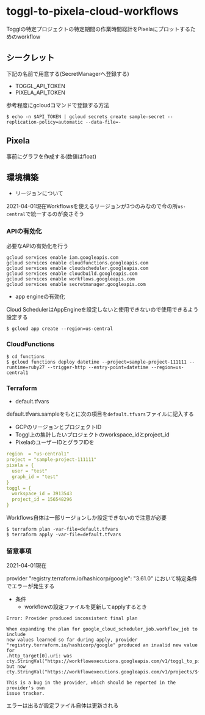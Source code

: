 # toggl-to-pixela-cloud-workflows

Togglの特定プロジェクトの特定期間の作業時間総計をPixelaにプロットするためのworkflow

## シークレット

下記の名前で用意する(SecretManagerへ登録する)

- TOGGL_API_TOKEN
- PIXELA_API_TOKEN

参考程度にgcloudコマンドで登録する方法

```shell
$ echo -n $API_TOKEN | gcloud secrets create sample-secret --replication-policy=automatic --data-file=-
```

## Pixela

事前にグラフを作成する(数値はfloat)

## 環境構築

- リージョンについて

2021-04-01現在Workflowsを使えるリージョンが3つのみなので今の所`us-central`で統一するのが良さそう

### APIの有効化

必要なAPIの有効化を行う

```shell
gcloud services enable iam.googleapis.com
gcloud services enable cloudfunctions.googleapis.com
gcloud services enable cloudscheduler.googleapis.com
gcloud services enable cloudbuild.googleapis.com
gcloud services enable workflows.googleapis.com
gcloud services enable secretmanager.googleapis.com
```

- app engineの有効化

Cloud SchedulerはAppEngineを設定しないと使用できないので使用できるよう設定する

```shell
$ gcloud app create --region=us-central
```

### CloudFunctions

```shell
$ cd functions
$ gcloud functions deploy datetime --project=sample-project-111111 --runtime=ruby27 --trigger-http --entry-point=datetime --region=us-central1
```

### Terraform

- default.tfvars

default.tfvars.sampleをもとに次の項目を`default.tfvars`ファイルに記入する

- GCPのリージョンとプロジェクトID
- Toggl上の集計したいプロジェクトのworkspace_idとproject_id
- PixelaのユーザーIDとグラフIDを

```yaml
region  = "us-central1"
project = "sample-project-111111"
pixela = {
  user = "test"
  graph_id = "test"
}
toggl = {
  workspace_id = 3913543
  project_id = 156548296
}
```

Workflows自体は一部リージョンしか設定できないので注意が必要

```
$ terraform plan -var-file=default.tfvars
$ terraform apply -var-file=default.tfvars
```

### 留意事項

2021-04-01現在

provider "registry.terraform.io/hashicorp/google": "3.61.0" において特定条件でエラーが発生する

- 条件
    - workflowの設定ファイルを更新してapplyするとき

```
Error: Provider produced inconsistent final plan

When expanding the plan for google_cloud_scheduler_job.workflow_job to include                                                                                                                  new values learned so far during apply, provider
"registry.terraform.io/hashicorp/google" produced an invalid new value for                                                                                                                      .http_target[0].uri: was
cty.StringVal("https://workflowexecutions.googleapis.com/v1/toggl_to_pixela_workflow/executions"),
but now
cty.StringVal("https://workflowexecutions.googleapis.com/v1/projects/${project_id}/locations/${region}/workflows/toggl_to_pixela_workflow/executions").

This is a bug in the provider, which should be reported in the provider's own
issue tracker.
```

エラーは出るが設定ファイル自体は更新される
